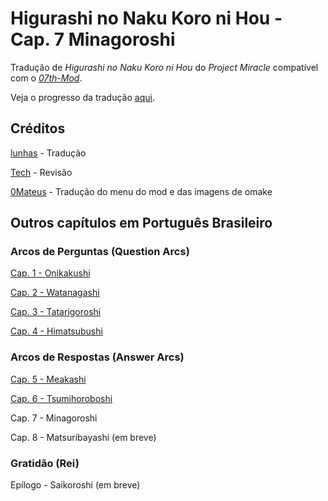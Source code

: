 # Higurashi no Naku Koro ni Hou - Cap. 7 Minagoroshi

Tradução de _Higurashi no Naku Koro ni Hou_ do _Project Miracle_ compatível com o [_07th-Mod_](https://07th-mod.com).

Veja o progresso da tradução [aqui](https://docs.google.com/spreadsheets/d/1DJBlp_bFBwAQXBYrzT40BAT_f6Fqlx79bGgSV1eawLs).

## Créditos

[lunhas](https://www.youtube.com/@lunhasz) - Tradução

[Tech](https://twitter.com/TechHero_) - Revisão

[0Mateus](https://github.com/0Mateus) - Tradução do menu do mod e das imagens de omake

## Outros capítulos em Português Brasileiro

### Arcos de Perguntas (Question Arcs)

[Cap. 1 - Onikakushi](https://github.com/0Mateus/onikakushi)

[Cap. 2 - Watanagashi](https://github.com/0Mateus/watanagashi)

[Cap. 3 - Tatarigoroshi](https://github.com/0Mateus/tatarigoroshi)

[Cap. 4 - Himatsubushi](https://github.com/0Mateus/himatsubushi)

### Arcos de Respostas (Answer Arcs)

[Cap. 5 - Meakashi](https://github.com/0Mateus/meakashi)

[Cap. 6 - Tsumihoroboshi](https://github.com/0Mateus/tsumihoroboshi)

Cap. 7 - Minagoroshi

Cap. 8 - Matsuribayashi (em breve)

### Gratidão (Rei)

Epílogo - Saikoroshi (em breve)
